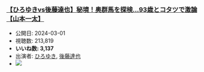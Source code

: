 ### [【ひろゆきvs後藤達也】秘境！奥群馬を探検…93歳とコタツで激論【山本一太】](https://www.youtube.com/watch?v=ptMo4eHjejU)
-   公開日: 2024-03-01
-   視聴数: 213,819
-   **いいね数: 3,137**
-   出演者: [ひろゆき](/rehacq_fan/people/ひろゆき "wikilink"), [後藤達也](/rehacq_fan/people/後藤達也 "wikilink")
- [![](https://img.youtube.com/vi/ptMo4eHjejU/hqdefault.jpg)](https://www.youtube.com/watch?v=ptMo4eHjejU)
